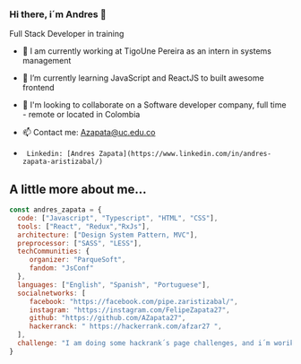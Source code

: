 ### Hi there, i´m Andres 👋

Full Stack Developer in training

- 🔭 I am currently working at TigoUne Pereira as an intern in systems management 

- 🌱 I’m currently learning JavaScript and ReactJS to built awesome frontend

- 👯 I'm looking to collaborate on a Software developer company, full time - remote or located in Colombia

- 📫 Contact me: Azapata@uc.edu.co
-      Linkedin: [Andres Zapata](https://www.linkedin.com/in/andres-zapata-aristizabal/)


## A little more about me...

```javascript
const andres_zapata = {
  code: ["Javascript", "Typescript", "HTML", "CSS"],
  tools: ["React", "Redux","RxJs"],
  architecture: ["Design System Pattern, MVC"],
  preprocessor: ["SASS", "LESS"],
  techCommunities: {
     organizer: "ParqueSoft",
     fandom: "JsConf"
  },
  languages: ["English", "Spanish", "Portuguese"],
  socialnetworks: [ 
     facebook: "https://facebook.com/pipe.zaristizabal/", 
     instagram: "https://instagram.com/FelipeZapata27",
     github: "https://github.com/AZapata27",
     hackerranck: " https://hackerrank.com/afzar27 ",
  ],
  challenge: "I am doing some hackrank´s page challenges, and i´m woriking on my portfolio as junior dev"
}
```



<!--
**AZapata27/AZapata27** is a ✨ _special_ ✨ repository because its `README.md` (this file) appears on your GitHub profile.

Here are some ideas to get you started:

- 🔭 I’m currently working on ...
- 🌱 I’m currently learning ...
- 👯 I’m looking to collaborate on ...
- 🤔 I’m looking for help with ...
- 💬 Ask me about ...
- 📫 How to reach me: ...
- 😄 Pronouns: ...
- ⚡ Fun fact: ...
-->
